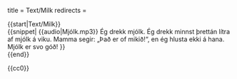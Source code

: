 title = Text/Milk
redirects =
>>>>

<noinclude>
<level a1/>
</noinclude>
{{start|Text/Milk}}
<div data-audio-file="{{{audio|Mjólk.mp3}}}">
{{snippet|
{{audio|Mjólk.mp3}}
Ég drekk mjólk. Ég drekk minnst þrettán lítra af mjólk á viku. Mamma segir: „Það er of mikið!“, en ég hlusta ekki á hana. Mjólk er svo góð!
}}
</div>
{{end}}

<noinclude>{{cc0}}</noinclude>